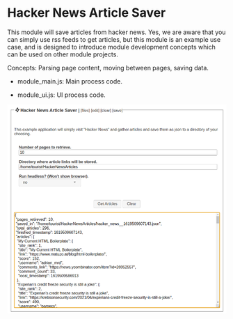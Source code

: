 # Hacker News Article Saver

This module will save articles from hacker news.  Yes, we are aware that you can simply use rss
feeds to get articles, but this module is an example use case, and is designed to introduce
module development concepts which can be used on other module projects.

Concepts: Parsing page content, moving between pages, saving data.

* module_main.js: Main process code.

* module_ui.js: UI process code.

![Module Screenshot](./ModuleUIExample.png)